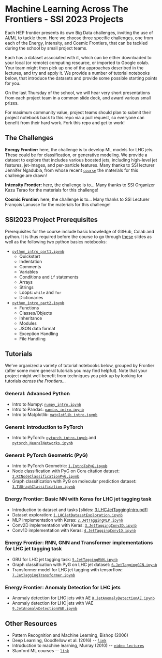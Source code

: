 # Machine Learning Across The Frontiers - SSI 2023 Projects

Each HEP frontier presents its own Big Data challenges, inviting the use of AI/ML to tackle them. 
Here we choose three specific challenges, one from each of the Energy, Intensity, and Cosmic Frontiers, that can be tackled during the school by small project teams.

Each has a dataset associated with it, which can be either downloaded to your local (or remote) computing resource, or imported to Google colab.
Your team might then pick up one of the approaches described in the lectures, and try and apply it. 
We provide a number of tutorial notebooks below, that introduce the datasets and provide some possible starting points for you.

On the last Thursday of the school, we will hear very short presentations from each project team in a common slide deck, and award various small prizes.

For maximum community value, project teams should plan to submit their project notebook back to this repo via a pull request, so everyone can benefit from their hard work. Fork this repo and get to work!

## The Challenges

**Energy Frontier:** here, the challenge is to develop ML models for LHC jets.
These could be for classification, or generative modeling. 
We provide a dataset to explore that includes various boosted jets, including high-level jet features, jet-images, and per-particle features. 
Many thanks to SSI lecturer Jennifer Ngadubia, from whose recent [`course`](https://github.com/jngadiub/ML_course_Pavia_23/blob/main/) the materials for this challenge are drawn!

**Intensity Frontier:** here, the challenge is to...
Many thanks to SSI Organizer Kazu Terao for the materials for this challenge!

**Cosmic Frontier:** here, the challenge is to...
Many thanks to SSI Lecturer François Lanusse for the materials for this challenge!


## SSI2023 Project Prerequisites

Prerequisites for the course include basic knowledge of GitHub, Colab and python. It is thus required before the course to go through [these](https://github.com/makagan/SSI_Projects/blob/main/slides/GettingStarted.pdf) slides as well as the following two python basics notebooks: 

* [`python_intro_part1.ipynb`](https://github.com/makagan/SSI_Projects/blob/main/python_basics/python_intro_part1.ipynb)
    * Quickstart
    * Indentation
    * Comments
    * Variables
    * Conditions and `if` statements
    * Arrays
    * Strings
    * Loops: `while` and `for`
    * Dictionaries
* [`python_intro_part2.ipynb`](https://github.com/makagan/SSI_Projects/blob/main/python_basics/python_intro_part2.ipynb)
    * Functions
    * Classes/Objects
    * Inheritance
    * Modules
    * JSON data format
    * Exception Handling
    * File Handling
 
## Tutorials

We've organized a variety of tutorial notebooks below, grouped by Frontier (after some more general tutorials you may find helpful). 
Note that your project might well benefit from techniques you pick up by looking for tutorials _across the Frontiers..._

### General: Advanced Python

* Intro to Numpy: [`numpy_intro.ipynb`](https://github.com/makagan/SSI_Projects/blob/main/python_advanced/numpy_intro.ipynb)
* Intro to Pandas: [`pandas_intro.ipynb`](https://github.com/makagan/SSI_Projects/blob/main/python_advanced/pandas_intro.ipynb)
* Intro to Matplotlib: [`matplotlib_intro.ipynb`](https://github.com/makagan/SSI_Projects/blob/main/python_advanced/matplotlib_intro.ipynb)

### General: Introduction to PyTorch

* Intro to PyTorch: [`pytorch_intro.ipynb`](https://github.com/makagan/SSI_Projects/blob/main/pytorch_basics/pytorch_intro.ipynb) and [`pytorch_NeuralNetworks.ipynb`](https://github.com/makagan/SSI_Projects/blob/main/pytorch_basics/pytorch_NeuralNetworks.ipynb)


### General: PyTorch Geometric (PyG)
* Intro to PyTorch Geometric: [`1.IntroToPyG.ipynb`](https://github.com/makagan/SSI_Projects/blob/main/pytorch_geometric_intro/1.IntroToPyG.ipynb)
* Node classification with PyG on Cora citation dataset: [`2.KCNodeClassificationPyG.ipynb`](https://github.com/makagan/SSI_Projects/blob/main/pytorch_geometric_intro/3.KCNodeClassificationPyG.ipynb)
* Graph classification with PyG on molecular prediction dataset: [`3.TUGraphClassification.ipynb`](https://github.com/makagan/SSI_Projects/blob/main/pytorch_geometric_intro/3.TUGraphClassification.ipynb)
  
### Energy Frontier: Basic NN with Keras for LHC jet tagging task

* Introduction to dataset and tasks [slides: [3.LHCJetTaggingIntro.pdf](https://github.com/makagan/SSI_Projects/blob/main/slides/GettingStarted.pdf)]
* Dataset exploration: [`1.LHCJetDatasetExploration.ipynb`](https://github.com/makagan/SSI_Projects/blob/main/jet_notebooks/1.LHCJetDatasetExploration.ipynb)
* MLP implementation with Keras: [`2.JetTaggingMLP.ipynb`](https://github.com/SSI_Projects/blob/main/jet_notebooks/2.JetTaggingMLP.ipynb)
* Conv2D implementation with Keras: [`3.JetTaggingConv2D.ipynb`](https://github.com/SSI_Projects/blob/main/jet_notebooks/3.JetTaggingConv2D.ipynb)
* Conv1D implementation with Keras: [`4.JetTaggingConv1D.ipynb`](https://github.com/SSI_Projects/blob/main/jet_notebooks/4.JetTaggingConv1D.ipynb)


### Energy Frontier: RNN, GNN and Transformer implementations for  LHC jet tagging task

* GRU for LHC jet tagging task: [`5.JetTaggingRNN.ipynb`](https://github.com/makagan/SSI_Projects/blob/main/neural-networks/5.JetTaggingRNN.ipynb)
* Graph classification with PyG on LHC jet dataset: [`6.JetTaggingGCN.ipynb`](https://github.com/makagan/SSI_Projects/blob/main/jet_notebooks/6.JetTaggingGCN.ipynb)
* Transformer model for LHC jet tagging with tensorflow: [`7.JetTaggingTransformer.ipynb`](https://github.com/makagan/SSI_Projects/blob/main/jet_notebooks/7.JetTaggingTransformer.ipynb)

### Energy Frontier: Anomaly Detection for LHC jets
* Anomaly detection for LHC jets with AE [`8.JetAnomalyDetectionAE.ipynb`](https://github.com/SSI_Projects/blob/main/jet_notebooks/8.JetAnomalyDetectionAE.ipynb)
* Anomaly detection for LHC jets with VAE [`9.JetAnomalyDetectionVAE.ipynb`](https://github.com/SSI_Projects/blob/main/jet_notebooks/9.JetAnomalyDetectionVAE.ipynb)




## Other Resources

* Pattern Recognition and Machine Learning, Bishop (2006)
* Deep Learning, Goodfellow et al. (2016) -- [`link`](https://www.deeplearningbook.org/)
* Introduction to machine learning, Murray (2010) -- [`video lectures`](http://videolectures.net/bootcamp2010_murray_iml/)
* Stanford ML courses -- [`link`](https://ai.stanford.edu/stanford-ai-courses/)

